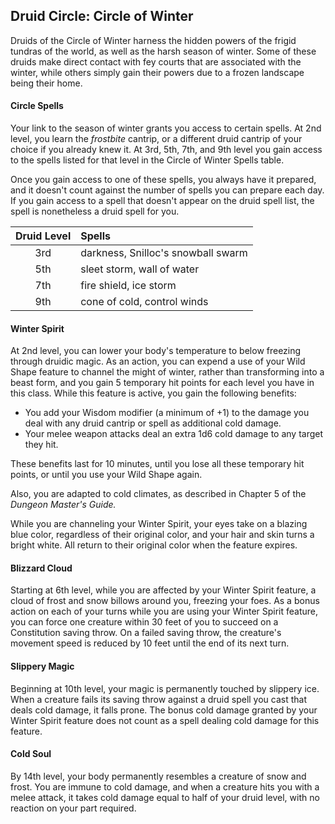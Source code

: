 ## Druid Circle: Circle of Winter
Druids of the Circle of Winter harness the hidden powers of the frigid tundras of the world, as well as the harsh season of winter. Some of these druids make direct contact with fey courts that are associated with the winter, while others simply gain their powers due to a frozen landscape being their home.

#### Circle Spells
Your link to the season of winter grants you access to certain spells. At 2nd level, you learn the *frostbite* cantrip, or a different druid cantrip of your choice if you already knew it. At 3rd, 5th, 7th, and 9th level you gain access to the spells listed for that level in the Circle of Winter Spells table.

Once you gain access to one of these spells, you always have it prepared, and it doesn't count against the number of spells you can prepare each day. If you gain access to a spell that doesn't appear on the druid spell list, the spell is nonetheless a druid spell for you.

| Druid Level | Spells |
|:----:|:------------- |
| 3rd | darkness, Snilloc's snowball swarm |
| 5th | sleet storm, wall of water |
| 7th | fire shield, ice storm |
| 9th | cone of cold, control winds |

#### Winter Spirit
At 2nd level, you can lower your body's temperature to below freezing through druidic magic. As an action, you can expend a use of your Wild Shape feature to channel the might of winter, rather than transforming into a beast form, and you gain 5 temporary hit points for each level you have in this class. While this feature is active, you gain the following benefits:

- You add your Wisdom modifier (a minimum of +1) to the damage you deal with any druid cantrip or spell as additional cold damage.
- Your melee weapon attacks deal an extra 1d6 cold damage to any target they hit.

These benefits last for 10 minutes, until you lose all these temporary hit points, or until you use your Wild Shape again.

Also, you are adapted to cold climates, as described in Chapter 5 of the *Dungeon Master's Guide.*

While you are channeling your Winter Spirit, your eyes take on a blazing blue color, regardless of their original color, and your hair and skin turns a bright white. All return to their original color when the feature expires.

#### Blizzard Cloud
Starting at 6th level, while you are affected by your Winter Spirit feature, a cloud of frost and snow billows around you, freezing your foes. As a bonus action on each of your turns while you are using your Winter Spirit feature, you can force one creature within 30 feet of you to succeed on a Constitution saving throw. On a failed saving throw, the creature's movement speed is reduced by 10 feet until the end of its next turn.

#### Slippery Magic
Beginning at 10th level, your magic is permanently touched by slippery ice. When a creature fails its saving throw against a druid spell you cast that deals cold damage, it falls prone. The bonus cold damage granted by your Winter Spirit feature does not count as a spell dealing cold damage for this feature.

#### Cold Soul
By 14th level, your body permanently resembles a creature of snow and frost. You are immune to cold damage, and when a creature hits you with a melee attack, it takes cold damage equal to half of your druid level, with no reaction on your part required.
